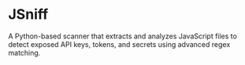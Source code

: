 # JSniff
A Python-based scanner that extracts and analyzes JavaScript files to detect exposed API keys, tokens, and secrets using advanced regex matching.
